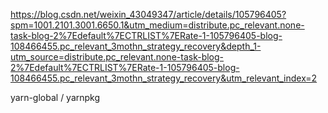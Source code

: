 https://blog.csdn.net/weixin_43049347/article/details/105796405?spm=1001.2101.3001.6650.1&utm_medium=distribute.pc_relevant.none-task-blog-2%7Edefault%7ECTRLIST%7ERate-1-105796405-blog-108466455.pc_relevant_3mothn_strategy_recovery&depth_1-utm_source=distribute.pc_relevant.none-task-blog-2%7Edefault%7ECTRLIST%7ERate-1-105796405-blog-108466455.pc_relevant_3mothn_strategy_recovery&utm_relevant_index=2

yarn-global / yarnpkg

